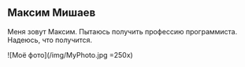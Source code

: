 ## Максим Мишаев ##

Меня зовут Максим. 
Пытаюсь получить профессию программиста. 
Надеюсь, что получится. 

![Моё фото](/img/MyPhoto.jpg =250x)

